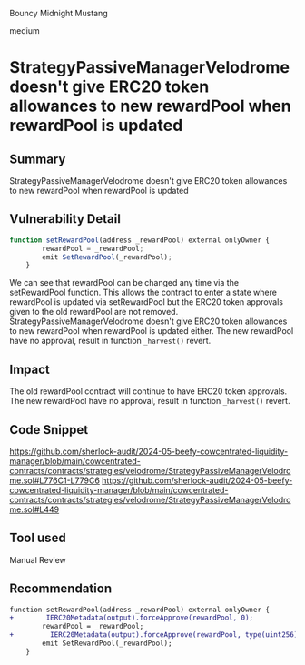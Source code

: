 Bouncy Midnight Mustang

medium

# StrategyPassiveManagerVelodrome doesn't give ERC20 token allowances to new rewardPool when rewardPool is updated


## Summary
StrategyPassiveManagerVelodrome doesn't give ERC20 token allowances to new rewardPool when rewardPool is updated
## Vulnerability Detail
```javascript
function setRewardPool(address _rewardPool) external onlyOwner {
        rewardPool = _rewardPool;
        emit SetRewardPool(_rewardPool);
    }
```
We can see that rewardPool can be changed any time via the setRewardPool function.
This allows the contract to enter a state where rewardPool is updated via setRewardPool but the ERC20 token approvals given to the old rewardPool are not removed. StrategyPassiveManagerVelodrome doesn't give ERC20 token allowances to new rewardPool when rewardPool is updated either.
The new rewardPool have no approval, result in  function `_harvest()` revert.
## Impact
The old rewardPool contract will continue to have ERC20 token approvals. The new rewardPool have no approval, result in  function `_harvest()` revert.
## Code Snippet
https://github.com/sherlock-audit/2024-05-beefy-cowcentrated-liquidity-manager/blob/main/cowcentrated-contracts/contracts/strategies/velodrome/StrategyPassiveManagerVelodrome.sol#L776C1-L779C6
https://github.com/sherlock-audit/2024-05-beefy-cowcentrated-liquidity-manager/blob/main/cowcentrated-contracts/contracts/strategies/velodrome/StrategyPassiveManagerVelodrome.sol#L449
## Tool used

Manual Review

## Recommendation
```diff
function setRewardPool(address _rewardPool) external onlyOwner {
+        IERC20Metadata(output).forceApprove(rewardPool, 0);
        rewardPool = _rewardPool;
+         IERC20Metadata(output).forceApprove(rewardPool, type(uint256).max);
        emit SetRewardPool(_rewardPool);
    }
```